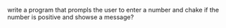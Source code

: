 write a program that prompls the user to enter a number and chake if the number is positive and showse a message?
